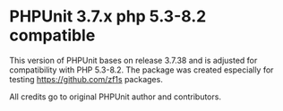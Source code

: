# PHPUnit 3.7.x php 5.3-8.2 compatible

This version of PHPUnit bases on release 3.7.38 and is adjusted for compatibility with PHP 5.3-8.2.
The package was created especially for testing https://github.com/zf1s packages.

All credits go to original PHPUnit author and contributors.

